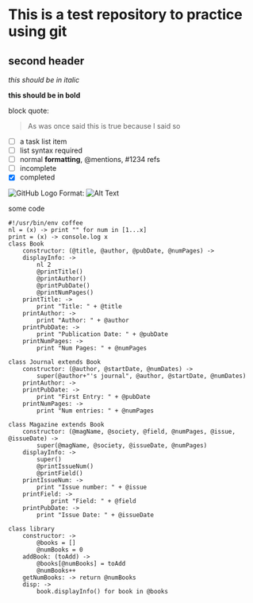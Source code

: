 This is a test repository to practice using git
===============================================

second header
-------------

_this should be in italic_

__this should be in bold__

block quote:

>As was once said
>this is true
>because I said so

- [ ] a task list item
- [ ] list syntax required
- [ ] normal **formatting**,
      @mentions, #1234 refs
- [ ] incomplete
- [x] completed

![GitHub Logo](/images/logo.png)
Format: ![Alt Text](url)

some code

	#!/usr/bin/env coffee
	nl = (x) -> print "" for num in [1...x]
	print = (x) -> console.log x
	class Book
		constructor: (@title, @author, @pubDate, @numPages) ->
		displayInfo: ->
			nl 2
			@printTitle()
			@printAuthor()
			@printPubDate()
			@printNumPages()
		printTitle: ->
			print "Title: " + @title
		printAuthor: -> 
			print "Author: " + @author
		printPubDate: ->
			print "Publication Date: " + @pubDate
		printNumPages: ->
			print "Num Pages: " + @numPages	
	
	class Journal extends Book
		constructor: (@author, @startDate, @numDates) ->
			super(@author+"'s journal", @author, @startDate, @numDates)
		printAuthor: ->
		printPubDate: ->
			print "First Entry: " + @pubDate
		printNumPages: ->
			print "Num entries: " + @numPages
		
	class Magazine extends Book
		constructor: (@magName, @society, @field, @numPages, @issue, @issueDate) ->
			super(@magName, @society, @issueDate, @numPages)
		displayInfo: ->
			super()
			@printIssueNum()
			@printField()
		printIssueNum: ->
			print "Issue number: " + @issue
		printField: ->
				print "Field: " + @field
		printPubDate: ->
			print "Issue Date: " + @issueDate

	class library
		constructor: ->
			@books = []
			@numBooks = 0
		addBook: (toAdd) ->
			@books[@numBooks] = toAdd
			@numBooks++
		getNumBooks: -> return @numBooks
		disp: ->
			book.displayInfo() for book in @books


